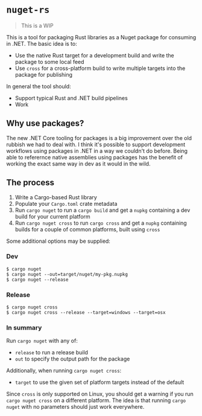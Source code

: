 # `nuget-rs`

> This is a WIP

This is a tool for packaging Rust libraries as a Nuget package for consuming in .NET. The basic idea is to:

- Use the native Rust target for a development build and write the package to some local feed
- Use `cross` for a cross-platform build to write multiple targets into the package for publishing

In general the tool should:

- Support typical Rust and .NET build pipelines
- Work

## Why use packages?

The new .NET Core tooling for packages is a big improvement over the old rubbish we had to deal with. I think it's possible to support development workflows using packages in .NET in a way we couldn't do before. Being able to referernce native assemblies using packages has the benefit of working the exact same way in dev as it would in the wild.

## The process

1. Write a Cargo-based Rust library
1. Populate your `Cargo.toml` crate metadata
1. Run `cargo nuget` to run a `cargo build` and get a `nupkg` containing a dev build for your current platform
1. Run `cargo nuget cross` to run `cargo cross` and get a `nupkg` containing builds for a couple of common platforms, built using `cross`

Some additional options may be supplied:

### Dev

```shell
$ cargo nuget
$ cargo nuget --out=target/nuget/my-pkg.nupkg
$ cargo nuget --release
```

### Release

```
$ cargo nuget cross
$ cargo nuget cross --release --target=windows --target=osx
```

### In summary

Run `cargo nuget` with any of:

- `release` to run a release build
- `out` to specify the output path for the package

Additionally, when running `cargo nuget cross`:

- `target` to use the given set of platform targets instead of the default

Since `cross` is only supported on Linux, you should get a warning if you run `cargo nuget cross` on a different platform. The idea is that running `cargo nuget` with no parameters should just work everywhere.